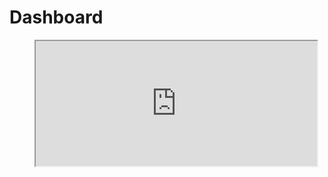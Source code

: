 # Dashboard
<figure class="video_container">
<iframe src="https://co2.miic.at/d-solo/WDzG3qLGz/co2-sensors?orgId=1&refresh=30s&var-Devices=CO2%20Ampel%2016126172&panelId=5" width="450" height="200" frameborder="1"></iframe>
</figure>